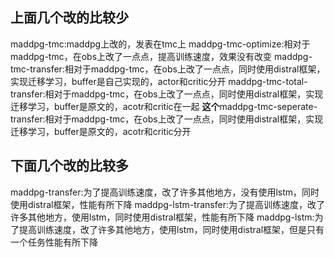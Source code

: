 ## 上面几个改的比较少
maddpg-tmc:maddpg上改的，发表在tmc上
maddpg-tmc-optimize:相对于maddpg-tmc，在obs上改了一点点，提高训练速度，效果没有改变
maddpg-tmc-transfer:相对于maddpg-tmc，在obs上改了一点点，同时使用distral框架，实现迁移学习，buffer是自己实现的，actor和critic分开
maddpg-tmc-total-transfer:相对于maddpg-tmc，在obs上改了一点点，同时使用distral框架，实现迁移学习，buffer是原文的，acotr和critic在一起
**这个**maddpg-tmc-seperate-transfer:相对于maddpg-tmc，在obs上改了一点点，同时使用distral框架，实现迁移学习，buffer是原文的，acotr和critic分开

## 下面几个改的比较多
maddpg-transfer:为了提高训练速度，改了许多其他地方，没有使用lstm，同时使用distral框架，性能有所下降
maddpg-lstm-transfer:为了提高训练速度，改了许多其他地方，使用lstm，同时使用distral框架，性能有所下降
maddpg-lstm:为了提高训练速度，改了许多其他地方，使用lstm，同时使用distral框架，但是只有一个任务性能有所下降

